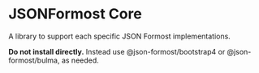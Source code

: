 # JSONFormost Core

A library to support each specific JSON Formost implementations. 

**Do not install directly.** Instead use @json-formost/bootstrap4 or @json-formost/bulma, as needed.